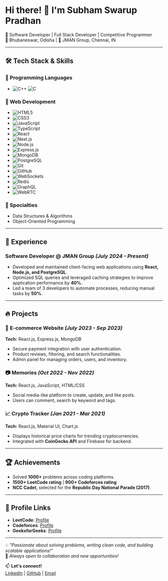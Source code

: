 # Hi there! 👋 I'm Subham Swarup Pradhan

🚀 Software Developer | Full Stack Developer | Competitive Programmer  
📍 Bhubaneswar, Odisha | 💼 JMAN Group, Chennai, IN

---

## 🛠 Tech Stack & Skills

### 🔹 Programming Languages
- ![C++](https://img.shields.io/badge/C%2B%2B-00599C?style=flat&logo=c%2B%2B&logoColor=white) ![C](https://img.shields.io/badge/C-00599C?style=flat&logo=c&logoColor=white)

### 🔹 Web Development
- ![HTML5](https://img.shields.io/badge/HTML5-E34F26?style=flat&logo=html5&logoColor=white)
- ![CSS3](https://img.shields.io/badge/CSS3-1572B6?style=flat&logo=css3&logoColor=white)
- ![JavaScript](https://img.shields.io/badge/JavaScript-F7DF1E?style=flat&logo=javascript&logoColor=black)
- ![TypeScript](https://img.shields.io/badge/TypeScript-007ACC?style=flat&logo=typescript&logoColor=white)
- ![React](https://img.shields.io/badge/React-20232A?style=flat&logo=react&logoColor=61DAFB)
- ![Next.js](https://img.shields.io/badge/Next.js-000000?style=flat&logo=nextdotjs&logoColor=white)
- ![Node.js](https://img.shields.io/badge/Node.js-339933?style=flat&logo=nodedotjs&logoColor=white)
- ![Express.js](https://img.shields.io/badge/Express.js-000000?style=flat&logo=express&logoColor=white)
- ![MongoDB](https://img.shields.io/badge/MongoDB-4EA94B?style=flat&logo=mongodb&logoColor=white)
- ![PostgreSQL](https://img.shields.io/badge/PostgreSQL-316192?style=flat&logo=postgresql&logoColor=white)
- ![Git](https://img.shields.io/badge/Git-F05032?style=flat&logo=git&logoColor=white)
- ![GitHub](https://img.shields.io/badge/GitHub-181717?style=flat&logo=github&logoColor=white)
- ![WebSockets](https://img.shields.io/badge/WebSockets-008000?style=flat&logo=websocket&logoColor=white)
- ![Redis](https://img.shields.io/badge/Redis-DC382D?style=flat&logo=redis&logoColor=white)
- ![GraphQL](https://img.shields.io/badge/GraphQL-E10098?style=flat&logo=graphql&logoColor=white)
- ![WebRTC](https://img.shields.io/badge/WebRTC-333333?style=flat&logo=webrtc&logoColor=white)

### 🔹 Specialties
- Data Structures & Algorithms
- Object-Oriented Programming

---

## 💼 Experience

### Software Developer @ JMAN Group *(July 2024 - Present)*
- Developed and maintained client-facing web applications using **React, Node.js, and PostgreSQL**.
- Optimized SQL queries and leveraged caching strategies to improve application performance by **40%**.
- Led a team of 3 developers to automate processes, reducing manual tasks by **50%**.

---

## 🔥 Projects

### 🛒 **E-commerce Website** *(July 2023 - Sep 2023)*
**Tech:** React.js, Express.js, MongoDB  
- Secure payment integration with user authentication.
- Product reviews, filtering, and search functionalities.
- Admin panel for managing orders, users, and inventory.

### 📷 **Memories** *(Oct 2022 - Nov 2022)*
**Tech:** React.js, JavaScript, HTML/CSS  
- Social media-like platform to create, update, and like posts.
- Users can comment, search by keyword and tags.

### 📈 **Crypto Tracker** *(Jan 2021 - Mar 2021)*
**Tech:** React.js, Material UI, Chart.js  
- Displays historical price charts for trending cryptocurrencies.
- Integrated with **CoinGecko API** and Firebase for backend.

---

## 🏆 Achievements
- Solved **1000+** problems across coding platforms.
- **1500+ LeetCode rating** | **900+ Codeforces rating**
- **NCC Cadet**, selected for the **Republic Day National Parade (2017)**.

---

## 📌 Profile Links
- **LeetCode**: [Profile](https://leetcode.com/u/Subham-Coder-24/)  
- **Codeforces**: [Profile](https://codeforces.com/profile/Subham-Coder-24)  
- **GeeksforGeeks**: [Profile](https://www.geeksforgeeks.org/user/subhamswaruppradhan/)  

---

💡 _"Passionate about solving problems, writing clean code, and building scalable applications!"_  
🌟 _Always open to collaboration and new opportunities!_

📫 **Let's connect!**  
[LinkedIn](https://www.linkedin.com/in/subham-swarup-pradhan-2a8890199/) | [GitHub](https://github.com/Subham-Coder-24/) | [Email](subhamswaruppradhan2580@gmail.com)
